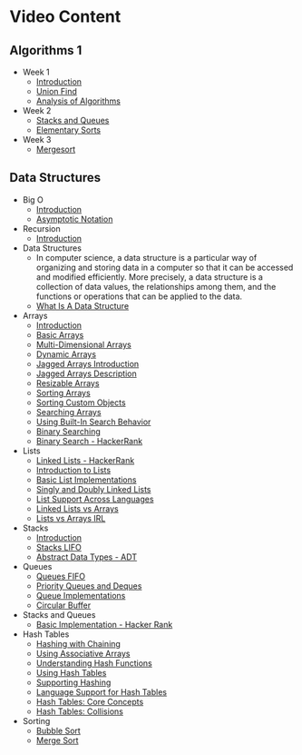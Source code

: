 # Video Content

## Algorithms 1

* Week 1
  * [Introduction](https://www.coursera.org/learn/algorithms-part1/supplement/icGHT/welcome-to-algorithms-part-i)
  * [Union Find](https://www.coursera.org/learn/algorithms-part1/supplement/aYr6R/overview)
  * [Analysis of Algorithms](https://www.coursera.org/learn/algorithms-part1/supplement/mpK20/lecture-slides)
* Week 2
  * [Stacks and Queues](https://www.coursera.org/learn/algorithms-part1/lecture/2Mbvz/stack-and-queue-applications-optional)
  * [Elementary Sorts](https://www.coursera.org/learn/algorithms-part1/lecture/JHpgy/sorting-introduction)
* Week 3
  * [Mergesort](https://www.coursera.org/learn/algorithms-part1/lecture/pvvLZ/stability)

## Data Structures

* Big O
  * [Introduction](https://www.youtube.com/watch?v=v4cd1O4zkGw&list=PLX6IKgS15Ue02WDPRCmYKuZicQHit9kFt&index=7)
  * [Asymptotic Notation](https://www.youtube.com/watch?v=iOq5kSKqeR4)
* Recursion
  * [Introduction](https://www.youtube.com/watch?v=KEEKn7Me-ms&index=33&list=PLX6IKgS15Ue02WDPRCmYKuZicQHit9kFt)
* Data Structures
  * In computer science, a data structure is a particular way of organizing and storing data in a computer so that it can be accessed and modified efficiently. More precisely, a data structure is a collection of data values, the relationships among them, and the functions or operations that can be applied to the data.
  * [What Is A Data Structure](https://www.lynda.com/Software-Development-tutorials/What-data-structure/149042/177101-4.html)
* Arrays
  * [Introduction](https://www.coursera.org/learn/data-structures/lecture/OsBSF/arrays)
  * [Basic Arrays](https://www.lynda.com/Software-Development-tutorials/Basic-arrays/149042/177104-4.html)
  * [Multi-Dimensional Arrays](https://www.lynda.com/Developer-Programming-Foundations-tutorials/Multidimensional-arrays/149042/177105-4.html)
  * [Dynamic Arrays](https://www.coursera.org/learn/data-structures/lecture/EwbnV/dynamic-arrays)
  * [Jagged Arrays Introduction](https://www.youtube.com/watch?v=1jtrQqYpt7g)
  * [Jagged Arrays Description](https://www.lynda.com/Software-Development-tutorials/Jagged-arrays/149042/177106-4.html)
  * [Resizable Arrays](https://www.lynda.com/Software-Development-tutorials/Resizable-arrays/149042/177108-4.html)
  * [Sorting Arrays](https://www.lynda.com/Software-Development-tutorials/Sorting-arrays/149042/177109-4.html)
  * [Sorting Custom Objects](https://www.lynda.com/Software-Development-tutorials/Sorting-arrays-custom-objects/149042/177110-4.html)
  * [Searching Arrays](https://www.lynda.com/Software-Development-tutorials/Searching-arrays/149042/177111-4.html)
  * [Using Built-In Search Behavior](https://www.lynda.com/Software-Development-tutorials/Using-built-search-behavior/149042/177112-4.html)
  * [Binary Searching](https://www.lynda.com/Software-Development-tutorials/Using-binary-searching/149042/177113-4.html)
  * [Binary Search - HackerRank](https://www.youtube.com/watch?v=P3YID7liBug)
* Lists
  * [Linked Lists - HackerRank](https://www.youtube.com/watch?v=njTh_OwMljA)
  * [Introduction to Lists](https://www.lynda.com/Software-Development-tutorials/Introduction-lists/149042/177115-4.html)
  * [Basic List Implementations](https://www.lynda.com/Software-Development-tutorials/Understanding-basic-list-implementations/149042/177116-4.html)
  * [Singly and Doubly Linked Lists](https://www.lynda.com/Software-Development-tutorials/Using-singly-doubly-linked-lists/149042/177117-4.html)
  * [List Support Across Languages](https://www.lynda.com/Software-Development-tutorials/List-support-across-languages/149042/177118-4.html)
  * [Linked Lists vs Arrays](https://www.coursera.org/learn/data-structures-optimizing-performance/lecture/rjBs9/core-linked-lists-vs-arrays)
  * [Lists vs Arrays IRL](https://www.coursera.org/learn/data-structures-optimizing-performance/lecture/QUaUd/in-the-real-world-lists-vs-arrays)
* Stacks
  * [Introduction](https://www.coursera.org/learn/data-structures/lecture/UdKzQ/stacks)
  * [Stacks LIFO](https://www.lynda.com/Software-Development-tutorials/Using-stacks-last-first-out/149042/177120-4.html)
  * [Abstract Data Types - ADT](https://www.lynda.com/Software-Development-tutorials/Understanding-abstract-data-types-ADTs/149042/177121-4.html)
* Queues
  * [Queues FIFO](https://www.lynda.com/Developer-Programming-Foundations-tutorials/Using-queues-first-first-out/149042/177122-4.html)
  * [Priority Queues and Deques](https://www.lynda.com/Software-Development-tutorials/Priority-queues-dequeues/149042/177123-4.html)
  * [Queue Implementations](https://www.coursera.org/learn/data-structures/lecture/EShpq/queue)
  * [Circular Buffer](https://en.wikipedia.org/wiki/Circular_buffer)
* Stacks and Queues
  * [Basic Implementation - Hacker Rank](https://www.youtube.com/watch?v=7ArHz8jPglw&list=PLX6IKgS15Ue02WDPRCmYKuZicQHit9kFt&index=31)
* Hash Tables
  * [Hashing with Chaining](https://www.youtube.com/watch?v=0M_kIqhwbFo&list=PLUl4u3cNGP61Oq3tWYp6V_F-5jb5L2iHb&index=8)
  * [Using Associative Arrays](https://www.lynda.com/Software-Development-tutorials/Using-associative-arrays/149042/177125-4.html)
  * [Understanding Hash Functions](https://www.lynda.com/Software-Development-tutorials/Understanding-hash-functions/149042/177126-4.html)
  * [Using Hash Tables](https://www.lynda.com/Software-Development-tutorials/Using-hash-tables/149042/177127-4.html)
  * [Supporting Hashing](https://www.lynda.com/Software-Development-tutorials/Supporting-hashing/149042/177128-4.html)
  * [Language Support for Hash Tables](https://www.lynda.com/Software-Development-tutorials/Language-support-hash-tables/149042/177129-4.html)
  * [Hash Tables: Core Concepts](https://www.coursera.org/learn/data-structures-optimizing-performance/lecture/m7UuP/core-hash-tables)
  * [Hash Tables: Collisions](https://www.coursera.org/learn/data-structures-optimizing-performance/lecture/ozYZh/core-collisions-in-hash-tables)
* Sorting
  * [Bubble Sort](https://www.youtube.com/watch?v=6Gv8vg0kcHc&list=PLX6IKgS15Ue02WDPRCmYKuZicQHit9kFt&index=19)
  * [Merge Sort](https://www.youtube.com/watch?v=KF2j-9iSf4Q&index=20&list=PLX6IKgS15Ue02WDPRCmYKuZicQHit9kFt)

